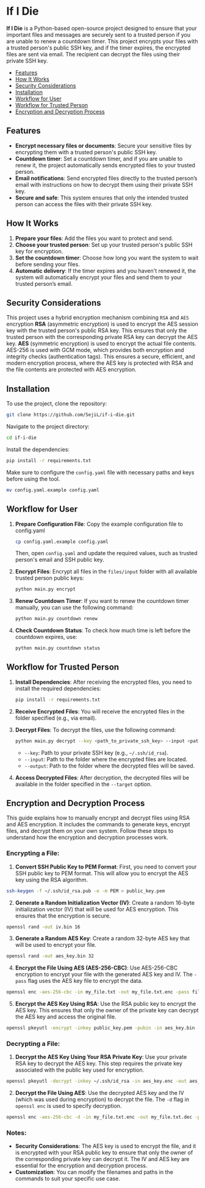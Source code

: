 # If I Die

**If I Die** is a Python-based open-source project designed to ensure that your important files and messages are securely sent to a trusted person if you are unable to renew a countdown timer. This project encrypts your files with a trusted person's public SSH key, and if the timer expires, the encrypted files are sent via email. The recipient can decrypt the files using their private SSH key.

- [Features](#features)
- [How It Works](#how-it-works)
- [Security Considerations](#security-considerations)
- [Installation](#installation)
- [Workflow for User](#workflow-for-user)
- [Workflow for Trusted Person](#workflow-for-trusted-person)
- [Encryption and Decryption Process](#encryption-and-decryption-process)

## Features
- **Encrypt necessary files or documents**: Secure your sensitive files by encrypting them with a trusted person's public SSH key.
- **Countdown timer**: Set a countdown timer, and if you are unable to renew it, the project automatically sends encrypted files to your trusted person.
- **Email notifications**: Send encrypted files directly to the trusted person’s email with instructions on how to decrypt them using their private SSH key.
- **Secure and safe**: This system ensures that only the intended trusted person can access the files with their private SSH key.

## How It Works
1. **Prepare your files**: Add the files you want to protect and send.
2. **Choose your trusted person**: Set up your trusted person's public SSH key for encryption.
3. **Set the countdown timer**: Choose how long you want the system to wait before sending your files.
4. **Automatic delivery**: If the timer expires and you haven't renewed it, the system will automatically encrypt your files and send them to your trusted person’s email.

## Security Considerations
This project uses a hybrid encryption mechanism combining `RSA` and `AES` encryption
**RSA** (asymmetric encryption) is used to encrypt the AES session key with the trusted person's public RSA key. This ensures that only the trusted person with the corresponding private RSA key can decrypt the AES key.
**AES** (symmetric encryption) is used to encrypt the actual file contents. AES-256 is used with GCM mode, which provides both encryption and integrity checks (authentication tags).
This ensures a secure, efficient, and modern encryption process, where the AES key is protected with RSA and the file contents are protected with AES encryption.

## Installation
To use the project, clone the repository:
```bash
git clone https://github.com/SejiL/if-i-die.git
```

Navigate to the project directory:
```bash
cd if-i-die
```

Install the dependencies:
```bash
pip install -r requirements.txt
```

Make sure to configure the `config.yaml` file with necessary paths and keys before using the tool.
```bash
mv config.yaml.example config.yaml
```

## Workflow for User
1. **Prepare Configuration File**: Copy the example configuration file to config.yaml
   ```bash
   cp config.yaml.example config.yaml
   ```
   Then, open `config.yaml` and update the required values, such as trusted person's email and SSH public key.

2. **Encrypt Files**: Encrypt all files in the `files/input` folder with all available trusted person public keys:
   ```bash
   python main.py encrypt
   ```
3. **Renew Countdown Timer**: If you want to renew the countdown timer manually, you can use the following command:
   ```bash
   python main.py countdown renew
   ```

4. **Check Countdown Status**: To check how much time is left before the countdown expires, use:
   ```bash
   python main.py countdown status
   ```

## Workflow for Trusted Person
1. **Install Dependencies**: After receiving the encrypted files, you need to install the required dependencies:
   ```bash
   pip install -r requirements.txt
   ```

2. **Receive Encrypted Files**: You will receive the encrypted files in the folder specified (e.g., via email).

3. **Decrypt Files**: To decrypt the files, use the following command:
   ```bash
   python main.py decrypt --key <path_to_private_ssh_key> --input <path_to_received_encrypted_files> --output <path_to_save_decrypted_files>
   ```
   - `--key`: Path to your private SSH key (e.g., `~/.ssh/id_rsa`).
   - `--input`: Path to the folder where the encrypted files are located.
   - `--output`: Path to the folder where the decrypted files will be saved.
4. **Access Decrypted Files**: After decryption, the decrypted files will be available in the folder specified in the `--target` option.

## Encryption and Decryption Process
This guide explains how to manually encrypt and decrypt files using RSA and AES encryption. It includes the commands to generate keys, encrypt files, and decrypt them on your own system. Follow these steps to understand how the encryption and decryption processes work.

### Encrypting a File:
1. **Convert SSH Public Key to PEM Format**: First, you need to convert your SSH public key to PEM format. This will allow you to encrypt the AES key using the RSA algorithm.
```bash
ssh-keygen -f ~/.ssh/id_rsa.pub -e -m PEM > public_key.pem
```

2. **Generate a Random Initialization Vector (IV)**: Create a random 16-byte initialization vector (IV) that will be used for AES encryption. This ensures that the encryption is secure.
```bash
openssl rand -out iv.bin 16
```

3. **Generate a Random AES Key**: Create a random 32-byte AES key that will be used to encrypt your file.
```bash
openssl rand -out aes_key.bin 32
```

4. **Encrypt the File Using AES (AES-256-CBC)**: Use AES-256-CBC encryption to encrypt your file with the generated AES key and IV. The `-pass` flag uses the AES key file to encrypt the data.
```bash
openssl enc -aes-256-cbc -in my_file.txt -out my_file.txt.enc -pass file:./aes_key.bin -pbkdf2 -iv $(xxd -p -c 16 iv.bin)
```

5. **Encrypt the AES Key Using RSA**: Use the RSA public key to encrypt the AES key. This ensures that only the owner of the private key can decrypt the AES key and access the original file.
```bash
openssl pkeyutl -encrypt -inkey public_key.pem -pubin -in aes_key.bin -out aes_key.enc
```

### Decrypting a File:
1. **Decrypt the AES Key Using Your RSA Private Key**: Use your private RSA key to decrypt the AES key. This step requires the private key associated with the public key used for encryption.
```bash
openssl pkeyutl -decrypt -inkey ~/.ssh/id_rsa -in aes_key.enc -out aes_key.bin
```

2. **Decrypt the File Using AES**: Use the decrypted AES key and the IV (which was used during encryption) to decrypt the file. The `-d` flag in `openssl enc` is used to specify decryption.
```bash
openssl enc -aes-256-cbc -d -in my_file.txt.enc -out my_file.txt.dec -pass file:./aes_key.bin -pbkdf2 -iv $(xxd -p -c 16 iv.bin)
```

### Notes:
- **Security Considerations**: The AES key is used to encrypt the file, and it is encrypted with your RSA public key to ensure that only the owner of the corresponding private key can decrypt it. The IV and AES key are essential for the encryption and decryption process.
- **Customization**: You can modify the filenames and paths in the commands to suit your specific use case.

